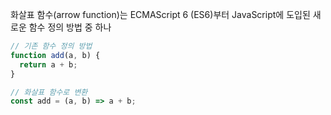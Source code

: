 화살표 함수(arrow function)는 ECMAScript 6 (ES6)부터 JavaScript에 도입된 새로운 함수 정의 방법 중 하나

```js
// 기존 함수 정의 방법
function add(a, b) {
  return a + b;
}

// 화살표 함수로 변환
const add = (a, b) => a + b;
```
